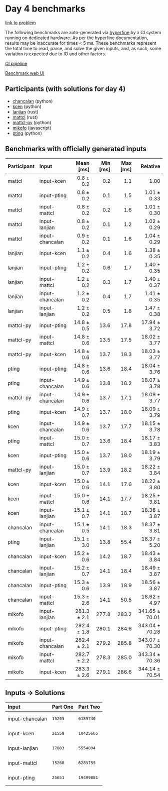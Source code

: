 # Day 4 benchmarks

[link to problem](https://adventofcode.com/2023/day/4)

The following benchmarks are auto-generated via
[hyperfine](https://github.com/sharkdp/hyperfine) by a CI system running on
dedicated hardware. As per the hyperfine documentation, results may be
inaccurate for times < 5 ms. These benchmarks represent the total time to read,
parse, and solve the given inputs, and, as such, some variation is expected due
to IO and other factors.

[CI pipeline](http://ci.papercode.net:8080/teams/main/pipelines/aoc2023)

[Benchmark web UI](https://aoc.ancalagon.black)


## Participants (with solutions for day 4)

- [chancalan](https://github.com/chancalan/aoc2023) (python)
- [kcen](https://github.com/kcen/aoc2023) (python)
- [lanjian](https://github.com/lanjian/aoc-2023) (rust)
- [mattcl](https://github.com/mattcl/aoc2023) (rust)
- [mattcl-py](https://github.com/mattcl/aoc2023-py) (python)
- [mikofo](https://github.com/mikofo/advent-of-code-2023) (javascript)
- [pting](https://github.com/pting/aoc2023) (python)


## Benchmarks with officially generated inputs

| Participant | Input | Mean [ms] | Min [ms] | Max [ms] | Relative |
|:---|:---|---:|---:|---:|---:|
| mattcl | input-kcen | 0.8 ± 0.2 | 0.2 | 1.1 | 1.00 |
| mattcl | input-pting | 0.8 ± 0.2 | 0.1 | 1.5 | 1.01 ± 0.33 |
| mattcl | input-mattcl | 0.8 ± 0.2 | 0.2 | 1.6 | 1.01 ± 0.30 |
| mattcl | input-lanjian | 0.8 ± 0.2 | 0.1 | 1.2 | 1.02 ± 0.29 |
| mattcl | input-chancalan | 0.9 ± 0.2 | 0.1 | 1.6 | 1.04 ± 0.29 |
| lanjian | input-kcen | 1.1 ± 0.2 | 0.4 | 1.6 | 1.38 ± 0.35 |
| lanjian | input-pting | 1.2 ± 0.2 | 0.6 | 1.7 | 1.40 ± 0.35 |
| lanjian | input-mattcl | 1.2 ± 0.2 | 0.3 | 1.7 | 1.40 ± 0.37 |
| lanjian | input-chancalan | 1.2 ± 0.2 | 0.4 | 1.7 | 1.41 ± 0.35 |
| lanjian | input-lanjian | 1.2 ± 0.2 | 0.5 | 1.8 | 1.47 ± 0.38 |
| mattcl-py | input-pting | 14.8 ± 0.5 | 13.6 | 17.8 | 17.94 ± 3.72 |
| mattcl-py | input-mattcl | 14.8 ± 0.6 | 13.5 | 17.5 | 18.02 ± 3.77 |
| mattcl-py | input-kcen | 14.8 ± 0.6 | 13.7 | 18.3 | 18.03 ± 3.77 |
| pting | input-pting | 14.8 ± 0.6 | 13.6 | 18.4 | 18.04 ± 3.76 |
| pting | input-chancalan | 14.9 ± 0.6 | 13.8 | 18.2 | 18.07 ± 3.78 |
| mattcl-py | input-chancalan | 14.9 ± 0.6 | 13.7 | 17.1 | 18.09 ± 3.77 |
| pting | input-kcen | 14.9 ± 0.7 | 13.7 | 18.0 | 18.09 ± 3.79 |
| kcen | input-chancalan | 14.9 ± 0.6 | 13.7 | 17.7 | 18.15 ± 3.78 |
| pting | input-mattcl | 15.0 ± 0.7 | 13.6 | 18.4 | 18.17 ± 3.83 |
| kcen | input-pting | 15.0 ± 0.6 | 13.7 | 18.0 | 18.19 ± 3.79 |
| mattcl-py | input-lanjian | 15.0 ± 0.7 | 13.9 | 18.2 | 18.22 ± 3.84 |
| kcen | input-kcen | 15.0 ± 0.6 | 14.1 | 17.6 | 18.22 ± 3.80 |
| kcen | input-mattcl | 15.0 ± 0.6 | 14.1 | 17.7 | 18.25 ± 3.81 |
| kcen | input-lanjian | 15.1 ± 0.7 | 14.1 | 18.7 | 18.36 ± 3.87 |
| chancalan | input-chancalan | 15.1 ± 0.5 | 14.1 | 18.3 | 18.37 ± 3.81 |
| pting | input-lanjian | 15.1 ± 3.0 | 13.8 | 55.4 | 18.37 ± 5.20 |
| chancalan | input-kcen | 15.2 ± 0.6 | 14.2 | 18.7 | 18.43 ± 3.84 |
| chancalan | input-lanjian | 15.2 ± 0.7 | 14.1 | 18.4 | 18.49 ± 3.87 |
| chancalan | input-pting | 15.3 ± 0.6 | 13.9 | 18.9 | 18.56 ± 3.87 |
| chancalan | input-mattcl | 15.3 ± 2.6 | 14.1 | 50.5 | 18.62 ± 4.97 |
| mikofo | input-lanjian | 281.3 ± 2.1 | 277.8 | 283.2 | 341.65 ± 70.01 |
| mikofo | input-pting | 282.4 ± 1.8 | 280.1 | 284.6 | 343.04 ± 70.28 |
| mikofo | input-chancalan | 282.4 ± 2.1 | 279.2 | 285.8 | 343.07 ± 70.30 |
| mikofo | input-mattcl | 282.7 ± 2.2 | 278.3 | 285.0 | 343.34 ± 70.36 |
| mikofo | input-kcen | 283.3 ± 2.6 | 279.1 | 286.6 | 344.14 ± 70.54 |


## Inputs -> Solutions

| Input | Part One | Part Two |
|:---|:---|:---|
|input-chancalan|<pre>15205</pre>|<pre>6189740</pre>|
|input-kcen|<pre>21558</pre>|<pre>10425665</pre>|
|input-lanjian|<pre>17803</pre>|<pre>5554894</pre>|
|input-mattcl|<pre>15268</pre>|<pre>6283755</pre>|
|input-pting|<pre>25651</pre>|<pre>19499881</pre>|